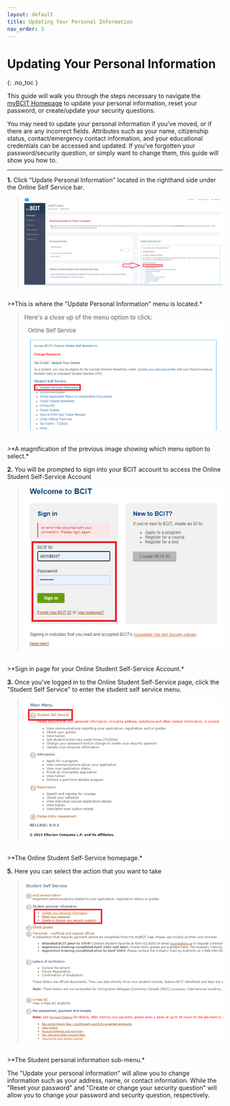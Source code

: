```yaml
---
layout: default
title: Updating Your Personal Information
nav_order: 3
---
```


# Updating Your Personal Information
{: .no_toc }

This guide will walk you through the steps necessary to navigate the [myBCIT Homepage](https://my.bcit.ca/) to update your personal information, reset your password, or create/update your security questions.

You may need to update your personal information if you’ve moved, or if there are any incorrect fields. Attributes such as your name, citizenship status, contact/emergency contact information, and your educational credentials can be accessed and updated. If you’ve forgotten your password/security question, or simply want to change them, this guide will show you how to.

---


**1.** Click "Update Personal Information" located in the righthand side under the Online Self Service bar. 

>![Screenshot 1 of Updating your Info](https://github.com/Kid-W/Will-Test-Docs/blob/gh-pages/docs/images/update_personal_info/1_update_info.png?raw=true "Update Personal Info on the myBCIT Homepage.")
<br>
>*This is where the "Update Personal Information" menu is located.*

<br>

>Here's a close up of the menu option to click:
>![Screenshot 2 of Updating your Info](https://github.com/Kid-W/Will-Test-Docs/blob/gh-pages/docs/images/update_personal_info/2_update_info.png?raw=true "Close-up of the Online Self Service menu options.")
<br>
>*A magnification of the previous image showing which menu option to select.*

<br>

**2.** You will be prompted to sign into your BCIT account to access the Online Student Self-Service Account

>![Screenshot 3 of Updating your Info](https://github.com/Kid-W/Will-Test-Docs/blob/gh-pages/docs/images/update_personal_info/3_update_info.png?raw=true "Online self service sign in.")
<br>
>*Sign in page for your Online Student Self-Service Account.*

<br>

**3.** Once you've logged in to the Online Student Self-Service page, click the "Student Self Service" to enter the student self service menu.

>![Screenshot 3 of Updating your Info](https://github.com/Kid-W/Will-Test-Docs/blob/gh-pages/docs/images/update_personal_info/4_update_info.png?raw=true "The Online Student Self-Service homepage.")
<br>
>*The Online Student Self-Service homepage.*

<br>

**5.** Here you can select the action that you want to take

>![Screenshot 4 of Updating your Info](https://github.com/Kid-W/Will-Test-Docs/blob/gh-pages/docs/images/update_personal_info/5_update_info.png?raw=true "The Student personal information sub-menu.")
<br>
>*The Student personal information sub-menu.*

The "Update your personal information" will allow you to change information such as your address, name, or contact information. While the "Reset your password" and "Create or change your security question" will allow you to change your password and security question, respectively.
